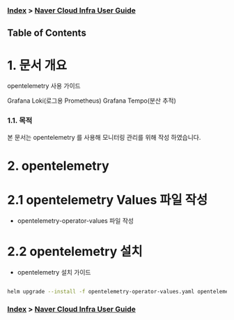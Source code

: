 ### [Index](./README.md) > [ Naver Cloud Infra User Guide](../README.md) 

## Table of Contents

# <div id='1'/> 1. 문서 개요

opentelemetry 사용 가이드 

Grafana Loki(로그용 Prometheus)
Grafana Tempo(분산 추적)

### <div id='2'/> 1.1. 목적
      
본 문서는 opentelemetry 를 사용해 모니터링 관리를 위해 작성 하였습니다. 

# <div id='3'/> 2. opentelemetry

# <div id='3'/> 2.1 opentelemetry Values 파일 작성 

- opentelemetry-operator-values 파일 작성 



# <div id='3'/> 2.2 opentelemetry 설치 

- opentelemetry 설치 가이드 

```sh

helm upgrade --install -f opentelemetry-operator-values.yaml opentelemetry-operator opentelemetry-helm/opentelemetry-operator -n opentelemetry-operator

```


### [Index](./README.md) > [ Naver Cloud Infra User Guide](../README.md) 